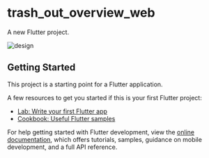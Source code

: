 # trash_out_overview_web

A new Flutter project.

![design](https://user-images.githubusercontent.com/38497198/173172292-83ed3828-4350-47e3-b586-c677a9fa7d2e.png)


## Getting Started

This project is a starting point for a Flutter application.

A few resources to get you started if this is your first Flutter project:

- [Lab: Write your first Flutter app](https://docs.flutter.dev/get-started/codelab)
- [Cookbook: Useful Flutter samples](https://docs.flutter.dev/cookbook)

For help getting started with Flutter development, view the
[online documentation](https://docs.flutter.dev/), which offers tutorials,
samples, guidance on mobile development, and a full API reference.

